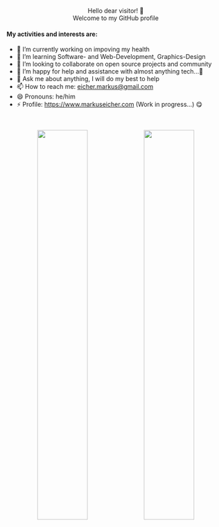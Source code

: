 <p align="center" color="blue">
  <span>Hello dear visitor! 👋</span></br>
  <span>Welcome to my GitHub profile</span></br>
</p>

#### My activities and interests are:

- 🔭 I’m currently working on impoving my health
- 🌱 I’m learning Software- and Web-Development, Graphics-Design
- 👯 I’m looking to collaborate on open source projects and community
- 🤔 I’m happy for help and assistance with almost anything tech...🤣
- 💬 Ask me about anything, I will do my best to help
- 📫 How to reach me: eicher.markus@gmail.com
- 😄 Pronouns: he/him
- ⚡ Profile: https://www.markuseicher.com (Work in progress...) 😋 
</br>

<p align="center">
    <img width="48%" src="https://github-readme-stats.vercel.app/api?username=markuseicher&show_icons=true&count_private=true&theme=merko" />
    <img width="48%" src="https://github-readme-streak-stats.herokuapp.com/?user=markuseicher&theme=merko" />
</p>

